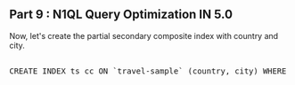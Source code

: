 ## <b> Part 9 : N1QL Query Optimization IN 5.0 </b>

Now, let's create the partial secondary composite index with country and city.


<pre id="example"> 
CREATE INDEX ts_cc ON `travel-sample` (country, city) WHERE type = "hotel";
</pre>
